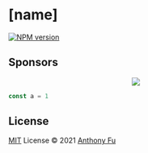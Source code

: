 # [name]

[![NPM version](https://img.shields.io/npm/v/[name]?color=a1b858&label=)](https://www.npmjs.com/package/[name])

## Sponsors

<p align="center">
  <a href="https://cdn.jsdelivr.net/gh/antfu/static/sponsors.svg">
    <img src='https://cdn.jsdelivr.net/gh/antfu/static/sponsors.svg'/>
  </a>
</p>

```ts
const a = 1
```

## License

[MIT](./LICENSE) License © 2021 [Anthony Fu](https://github.com/antfu)
